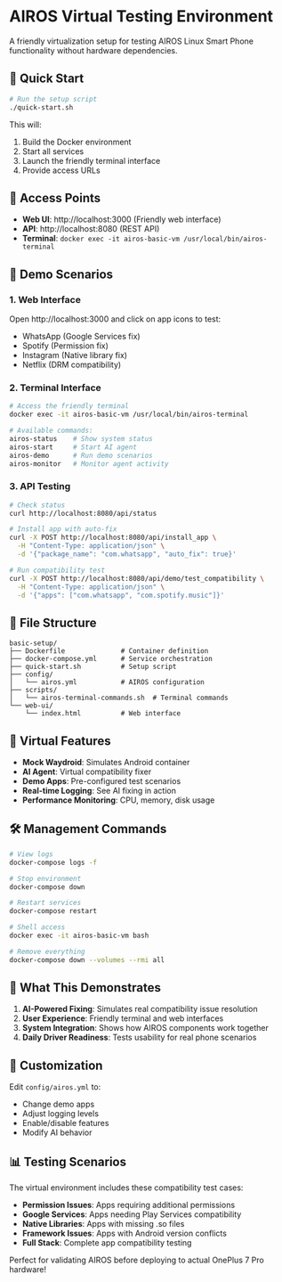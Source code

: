 # AIROS Virtual Testing Environment

A friendly virtualization setup for testing AIROS Linux Smart Phone functionality without hardware dependencies.

## 🚀 Quick Start

```bash
# Run the setup script
./quick-start.sh
```

This will:
1. Build the Docker environment
2. Start all services
3. Launch the friendly terminal interface
4. Provide access URLs

## 🔗 Access Points

- **Web UI**: http://localhost:3000 (Friendly web interface)
- **API**: http://localhost:8080 (REST API)
- **Terminal**: `docker exec -it airos-basic-vm /usr/local/bin/airos-terminal`

## 🧪 Demo Scenarios

### 1. Web Interface
Open http://localhost:3000 and click on app icons to test:
- WhatsApp (Google Services fix)
- Spotify (Permission fix)
- Instagram (Native library fix)
- Netflix (DRM compatibility)

### 2. Terminal Interface
```bash
# Access the friendly terminal
docker exec -it airos-basic-vm /usr/local/bin/airos-terminal

# Available commands:
airos-status    # Show system status
airos-start     # Start AI agent
airos-demo      # Run demo scenarios
airos-monitor   # Monitor agent activity
```

### 3. API Testing
```bash
# Check status
curl http://localhost:8080/api/status

# Install app with auto-fix
curl -X POST http://localhost:8080/api/install_app \
  -H "Content-Type: application/json" \
  -d '{"package_name": "com.whatsapp", "auto_fix": true}'

# Run compatibility test
curl -X POST http://localhost:8080/api/demo/test_compatibility \
  -H "Content-Type: application/json" \
  -d '{"apps": ["com.whatsapp", "com.spotify.music"]}'
```

## 📁 File Structure

```
basic-setup/
├── Dockerfile              # Container definition
├── docker-compose.yml      # Service orchestration
├── quick-start.sh          # Setup script
├── config/
│   └── airos.yml           # AIROS configuration
├── scripts/
│   └── airos-terminal-commands.sh  # Terminal commands
└── web-ui/
    └── index.html          # Web interface
```

## 🤖 Virtual Features

- **Mock Waydroid**: Simulates Android container
- **AI Agent**: Virtual compatibility fixer
- **Demo Apps**: Pre-configured test scenarios
- **Real-time Logging**: See AI fixing in action
- **Performance Monitoring**: CPU, memory, disk usage

## 🛠 Management Commands

```bash
# View logs
docker-compose logs -f

# Stop environment
docker-compose down

# Restart services
docker-compose restart

# Shell access
docker exec -it airos-basic-vm bash

# Remove everything
docker-compose down --volumes --rmi all
```

## 🎯 What This Demonstrates

1. **AI-Powered Fixing**: Simulates real compatibility issue resolution
2. **User Experience**: Friendly terminal and web interfaces
3. **System Integration**: Shows how AIROS components work together
4. **Daily Driver Readiness**: Tests usability for real phone scenarios

## 🔧 Customization

Edit `config/airos.yml` to:
- Change demo apps
- Adjust logging levels
- Enable/disable features
- Modify AI behavior

## 📊 Testing Scenarios

The virtual environment includes these compatibility test cases:

- **Permission Issues**: Apps requiring additional permissions
- **Google Services**: Apps needing Play Services compatibility
- **Native Libraries**: Apps with missing .so files
- **Framework Issues**: Apps with Android version conflicts
- **Full Stack**: Complete app compatibility testing

Perfect for validating AIROS before deploying to actual OnePlus 7 Pro hardware!